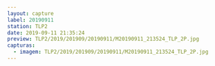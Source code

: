 ```yaml
---
layout: capture
label: 20190911
station: TLP2
date: 2019-09-11 21:35:24
preview: TLP2/2019/201909/20190911/M20190911_213524_TLP_2P.jpg
capturas:
  - imagem: TLP2/2019/201909/20190911/M20190911_213524_TLP_2P.jpg
---
```

